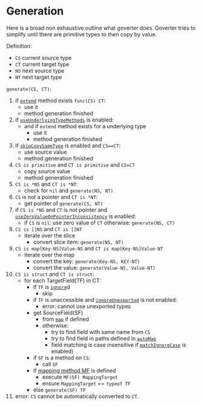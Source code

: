 # Generation

Here is a broad non exhaustive outline what goverter does. Goverter tries to
simplify until there are primitive types to then copy by value.

Definition:

- `CS` current source type
- `CT` current target type
- `NS` next source type
- `NT` next target type

`generate(CS, CT)`:

1. if [`extend`](../reference/extend.md) method exists `func(CS) CT`:
   - use it
   - method generation finished
2. if [`useUnderlyingTypeMethods`](../reference/useUnderlyingTypeMethods.md) is
   enabled:
   - and if `extend` method exists for a underlying type
     - use it
     - method generation finished
3. if [`skipCopySameType`](../reference/skipCopySameType.md) is enabled and
   `CS==CT`:
   - use source value
   - method generation finished
4. `CS is primitive` and `CT is primitive` and `CS=CT`
   - copy source value
   - method generation finished
5. `CS is *NS` and `CT is *NT`:
   - check for `nil` and `generate(NS, NT)`
6. `CS` is not a pointer and `CT is *NT`:
   - get pointer of `generate(CS, NT)`
7. if `CS is *NS` and `CT` is not pointer and
   [`useZeroValueOnPointerInconsistency`](../reference/useZeroValueOnPointerInconsistency.md)
   is enabled:
   - if `CS` is `nil`: use zero value of `CT` otherwise: `generate(NS, CT)`
8. `CS is []NS` and `CT is []NT`
   - iterate over the slice
     - convert slice item: `generate(NS, NT)`
9. `CS is map[Key-NS]Value-NS` and `CT is map[Key-NS]Value-NT`
   - iterate over the map
     - convert the key: `generate(Key-NS, KEY-NT)`
     - convert the value: `generate(Value-NS, Value-NT)`
10. `CS is struct` and `CT is struct`:
    - for each TargetField(TF) in CT:
      - if `TF` is [`ignore`](../reference/ignore.md)d
        - skip
      - if `TF` is unaccessible and
        [`ignoreUnexported`](../reference/ignoreUnexported.md) is not enabled:
        - error: cannot use unexported types
      - get SourceField(SF)
        - from [`map`](../reference/map.md) if defined
        - otherwise:
          - try to find field with same name from `CS`
          - try to find field in paths defined in
            [`autoMap`](../reference/autoMap.md)
          - field matching is case insensitive if
            [`matchIgnoreCase`](../reference/matchIgnoreCase.md) is enabled)
      - if `SF` is a method on `CS`:
        - call `SF`
      - if
        [mapping method MF](../reference/map.md#map-source-path-target-method)
        is defined
        - execute `MF(SF) MappingTarget`
        - ensure `MappingTarget` == `typeof TF`
      - else `generate(SF) TF`
11. error: `CS` cannot be automatically converted to `CT`.
